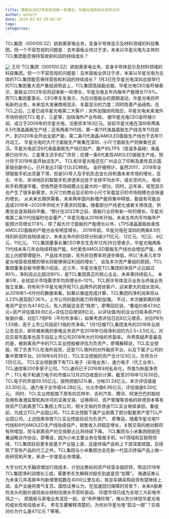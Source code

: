```yaml
---
title: 面板业2022年前将迎新一轮增长，华星光电称加大对外合作
author: wetech
date: 2019-01-03 19:01:47
tags: 
categories: 
---
```

TCL集团（000100.SZ）欲剥离家电业务，变身半导体显示及材料领域的科技集团。但一个不容忽视的问题是：去年面板业供过于求，未来以华星光电为主体的TCL集团能否保持营收和利润的持续成长？
<!-- more -->
<img align="center" border="0" src="https://imgcdn.yicai.com/uppics/images/2019/01/aec8f158bd0f68a0516cc85cb4eae92b.jpg" />
王珍
TCL集团（000100.SZ）欲剥离家电业务，变身半导体显示及材料领域的科技集团。但一个不容忽视的问题是：去年面板业供过于求，未来以华星光电为主体的TCL集团能否保持营收和利润的持续成长？
1月3日在华星光电深圳总部举行的TCL集团重大资产重组说明会上，TCL集团高级副总裁、华星光电CEO金旴植表示，面板业2022年前将迎来新一轮增长，华星光电五年内每年产能增长17.8%。
而TCL集团董事长、CEO李东生表示，为应对面板业的周期波动，华星光电将开拓新的业务，未来加大发展商用显示、车载显示的力度；同时改善产品结构，在TCL之后，三星已成华星光电第二大客户；另外加强协同效应，华星光电未来海外市场将依托TCL电子、三星等，加快海外产业布局。
据华星光电CEO金旴植介绍，成立于2009年的华星光电，注册资本183亿元。目前华星光电在深圳有两条8.5代液晶面板生产线；还有两条11代线，第一条11代液晶面板生产线去年11月投产，到2020年会开出全部产能，第二条11代液晶/AMOLED面板生产线也于去年11月动工。
华星光电的大尺寸面板生产聚集在深圳，小尺寸面板生产则聚集在武汉。华星光电武汉6代液晶面板生产线已投产，量产的LTPS（低温多晶硅）液晶屏已向华为、三星等主流手机厂供货；在建一条6代柔性AMOLED面板生产线，预计将于2019年底开始试生产。
TCL和华星光电还在广州设立了印刷及柔性显示国家级创新中心，已开发出31英寸OLED样机。
金旴植预计，虽然2017、2018年全球智能手机出货量下滑，但是5G导入及手机形态变化将刺激未来市场的增长，亚太、中东、非洲地区的智能手机渗透率远低于全球平均水平，成长空间大。
电视和手机增速平缓，但依然是市场规模占比最大的一部分。同时，近年来，视觉显示也产生了很多新需求，大尺寸的商业显示和中小尺寸车载显示的市场规模也会快速的增长。
从未来长期供需看，未来两年国内新增产能将集中释放，那就有可能会造成2018年~2020年供给大于需求的现象。随着部分产线老化或者关停改造，供需也会逐渐趋向平缓。“预计在2022年之前，面板行业将有新一轮的增长，华星光电第二条11代线届时也会量产。”
华星光电从2018年开始，未来五年内平均每年产能预计将增长17.8%，除了超大尺寸面板的产能增长以外，LTPS液晶面板和柔性AMOLED面板的产能也会有明显增长。
2019年起，华星光电在深圳的两条8.5代线的折旧将会陆续减少，未来五年内折旧将分别减少11亿元、12亿元、1亿元、4亿元、11亿元。
TCL集团董事长兼CEO李东生去年12月26日曾表示，华星光电两条11代线未来几年会陆续释放产能，6代柔性AMOLED面板生产线也会增加产能，再加上内部管理提升、产品技术创新，另外折旧费率将逐步降低，所以“未来几年华星光电营收规模的增长将能够保证利润的增长”。
谈及本次资产重组的原因，TCL集团董事会秘书廖骞介绍说，近三年，华星光电在TCL集团的净资产占比超过80%，净利润占比超过90%，是TCL集团真正的核心主业，未来需持续投入。
未来5年，全球显示市场需求年均将增长8~10%。TCL把半导体显示业务与终端业务独立发展，将有利于华星光电开拓TCL品牌外的其他客户，迎来更大的成长空间。
从2018年1~6月份的数据来看，如果以重组完成计算，TCL集团的净利润率将从3.23%提高到7.36%，上市公司的盈利能力将得到加强。
不过，本次被剥离的家电资产定价为47.6亿元，有人质疑这会否“贱卖”。廖骞回应说，“重组价格47.6亿元=资产评估值39.6亿元+评估日后增资8亿元，以评估值/标的企业归母净资产的账面价值，对应1.7倍PB（平均市净率），如果考虑评估日后8亿元增资，对应PB为1.53倍，高于上市公司目前1.1倍的市净率。”
1月1日晚TCL集团发布的2018年业绩公告显示，即将被剥离的家电业务资产在2018年归母净利润约为2.5~3.5亿元，对应交易市盈率也高于目前上市公司2018年大约10倍的市盈率。
外界质疑声音最高的是，被剥离资产中的TCL实业控股被评估为负资产。廖骞解释说，TCL实业控股，除了负责TCL在海外投资，还是TCL境外的对外融资平台，以及下属子公司的集中管理平台。2018年6月30日，TCL实业控股的资产合计123亿元，负债合计135亿元。
TCL实业控股旗下有TCL电子（彩电业务）、通力电子（代工业务）、TCL通信等200多家子公司。TCL通讯已于2016年9月私有化，市值为账面净资产；TCL电子和通力电子的市值以12月25日收盘价计算。截至2018年12月30日，TCL电子的市值59.55亿元，按照控股52%看，分帐31.24亿元，本次评估值是33.30亿元。通力电子总市值14.28亿元，分占市值6.96亿元，评估值是6.50亿元。
同时，TCL实业控股旗下原有的花样年、吉利汽车、腾讯、阿里巴巴的股权及拥有香港监管机构许可的证券交易、证券顾问、资产管理等资格的钟港资本等有效资产已剥离至TCL集团上市公司，相关交易的负债由TCL实业继续承担。重组前，为成立TCL产业园公司，TCL实业控股下属产业剥离了部分配套房产至TCL产业园公司。上述因素导致TCL实业控股目前为负资产。
廖骞说，随着华星光电11代线和6代AMOLED生产线陆续投产，销售收入将稳定增长，关联交易的绝对额将有所增加，但与剥离资产的交易额占比将持续下降。
TCL集团与小米集团刚刚签署战略合作协议。廖骞说，因为小米主要业务在智能手机、IoT领域和互联网领域，TCL集团目前更多是基于产业链上游，这是终端产品和上下游深度结盟。后续除了现有产品的代工之外，TCL集团与小米集团也会在新一代显示终端产品上做一些研究和开发，来进一步提高业务增量。
 
 
大手分红大手融资增加行政成本，计划出售标的资产经营全面好转，带动2018年TCL集团净利润增长三成，需要李东生解释对股东到底是否“划算”。
海通证券认为未来几年高铁年均新增里程数在4000公里左右，铁总车辆采购投资有望继续上调，全产业链将景气复苏。国信证券认为，在加速回归保障的背景下，未来A股寿险龙头的股价或将由业绩和估值水平双轮驱动。
印度市场已成为全球三大彩电市场之一。
把面板与家电业务混在一起，会“禾杆掩珍珠”，难以充分体现华星光电的成长性和估值水平。
李东生要解释清楚的，为何对华星光电“孤注一掷”？交易对价为什么是47亿元？等等。
